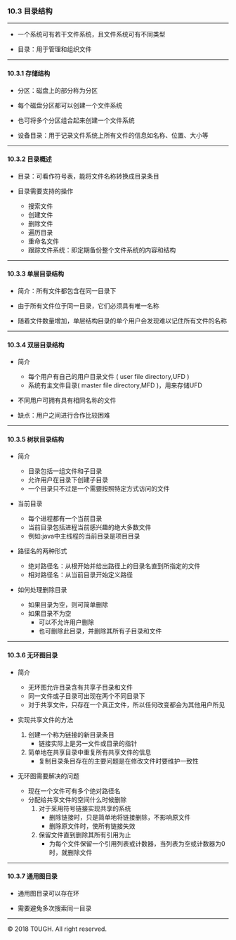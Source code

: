 ### 10.3 目录结构
---

- 一个系统可有若干文件系统，且文件系统可有不同类型

- 目录：用于管理和组织文件
---
#### 10.3.1 存储结构

- 分区：磁盘上的部分称为分区

- 每个磁盘分区都可以创建一个文件系统

- 也可将多个分区组合起来创建一个文件系统

- 设备目录：用于记录文件系统上所有文件的信息如名称、位置、大小等
---
#### 10.3.2 目录概述

- 目录：可看作符号表，能将文件名称转换成目录条目

- 目录需要支持的操作
    - 搜索文件
    - 创建文件
    - 删除文件
    - 遍历目录
    - 重命名文件
    - 跟踪文件系统：即定期备份整个文件系统的内容和结构
---
#### 10.3.3 单层目录结构

- 简介：所有文件都包含在同一目录下

- 由于所有文件位于同一目录，它们必须具有唯一名称

- 随着文件数量增加，单层结构目录的单个用户会发现难以记住所有文件的名称
---
#### 10.3.4 双层目录结构

- 简介
    - 每个用户有自己的用户目录文件 ( user file directory,UFD )
    - 系统有主文件目录( master file directory,MFD )，用来存储UFD

- 不同用户可拥有具有相同名称的文件

- 缺点：用户之间进行合作比较困难
---
#### 10.3.5 树状目录结构

- 简介
    - 目录包括一组文件和子目录
    - 允许用户在目录下创建子目录
    - 一个目录只不过是一个需要按照特定方式访问的文件

- 当前目录
    - 每个进程都有一个当前目录
    - 当前目录包括进程当前感兴趣的绝大多数文件
    - 例如:java中主线程的当前目录是项目目录

- 路径名的两种形式
    - 绝对路径名：从根开始并给出路径上的目录名直到所指定的文件
    - 相对路径名：从当前目录开始定义路径

- 如何处理删除目录
    - 如果目录为空，则可简单删除
    - 如果目录不为空
        - 可以不允许用户删除
        - 也可删除此目录，并删除其所有子目录和文件
---
#### 10.3.6 无环图目录

- 简介
    - 无环图允许目录含有共享子目录和文件
    - 同一文件或子目录可出现在两个不同目录下
    - 对于共享文件，只存在一个真正文件，所以任何改变都会为其他用户所见

- 实现共享文件的方法
    1. 创建一个称为链接的新目录条目
        - 链接实际上是另一文件或目录的指针
    2. 简单地在共享目录中重复所有共享文件的信息
        - 复制目录条目存在的主要问题是在修改文件时要维护一致性

- 无环图需要解决的问题
    - 现在一个文件可有多个绝对路径名
    - 分配给共享文件的空间什么时候删除
        1. 对于采用符号链接实现共享的系统
            - 删除链接时，只是简单地将链接删除，不影响原文件
            - 删除原文件时，使所有链接失效
        2. 保留文件直到删除其所有引用为止
            - 为每个文件保留一个引用列表或计数器，当列表为空或计数器为0时，就删除文件
---
#### 10.3.7 通用图目录

- 通用图目录可以存在环

- 需要避免多次搜索同一目录
---
&copy; 2018 T0UGH. All right reserved.
